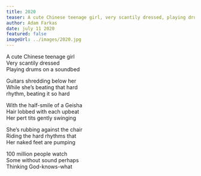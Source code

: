 ```yaml
---
title: 2020
teaser: A cute Chinese teenage girl, very scantily dressed, playing drums on a soundbed.
author: Adam Farkas
date: july 11 2020
featured: false
imageUrl: ../images/2020.jpg
---
```


A cute Chinese teenage girl  
Very scantily dressed  
Playing drums on a soundbed

Guitars shredding below her  
While she’s beating that hard  
rhythm, beating it so hard

With the half-smile of a Geisha  
Hair lobbed with each upbeat  
Her pert tits gently swinging

She’s rubbing against the chair  
Riding the hard rhythms that  
Her naked feet are pumping

100 million people watch  
Some without sound perhaps  
Thinking God-knows-what
